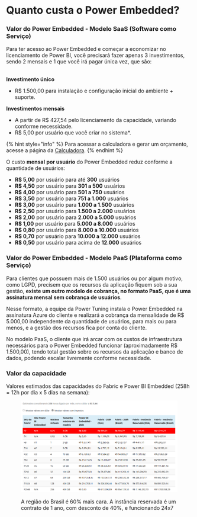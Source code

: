 # Quanto custa o Power Embedded?

### Valor do Power Embedded - Modelo SaaS (Software como Serviço)

Para ter acesso ao Power Embedded e começar a economizar no licenciamento de Power BI, você precisará fazer apenas 3 investimentos, sendo 2 mensais e 1 que você irá pagar única vez, que são:

\
**Investimento único**

* R$ 1.500,00 para instalação e configuração inicial do ambiente + suporte.

**Investimentos mensais**

* A partir de R$ 427,54 pelo licenciamento da capacidade, variando conforme necessidade.
* R$ 5,00 por usuário que você criar no sistema\*.

{% hint style="info" %}
Para acessar a calculadora e gerar um orçamento, acesse a página da [Calculadora](https://powerembedded.com.br/calculadora).
{% endhint %}



O custo **mensal** **por usuário** do Power Embedded reduz conforme a quantidade de usuários:

* **R$ 5,00** por usuário para até **300** usuários
* **R$ 4,50** por usuário para **301 a 500** usuários
* **R$ 4,00** por usuário para **501 a 750** usuários
* **R$ 3,50** por usuário para **751 a 1.000** usuários
* **R$ 3,00** por usuário para **1.000 a 1.500** usuários
* **R$ 2,50** por usuário para **1.500 a 2.000** usuários
* **R$ 2,00** por usuário para **2.000 a 5.000** usuários
* **R$ 1,00** por usuário para **5.000 a 8.000** usuários
* **R$ 0,80** por usuário para **8.000 a 10.000** usuários
* **R$ 0,70** por usuário para **10.000 a 12.000** usuários
* **R$ 0,50** por usuário para acima de **12.000** usuários



### Valor do Power Embedded - Modelo PaaS (Plataforma como Serviço)

Para clientes que possuem mais de 1.500 usuários ou por algum motivo, como LGPD, precisem que os recursos da aplicação fiquem sob a sua gestão, **existe um outro modelo de cobrança, no formato PaaS, que é uma assinatura mensal sem cobrança de usuários**.

Nesse formato, a equipe da Power Tuning instala o Power Embedded na assinatura Azure do cliente e realizará a cobrança da mensalidade de R$ 5.000,00 independente da quantidade de usuários, para mais ou para menos, e a gestão dos recursos fica por conta do cliente.

No modelo PaaS, o cliente que irá arcar com os custos de infraestrutura necessários para o Power Embedded funcionar (aproximadamente R$ 1.500,00), tendo total gestão sobre os recursos da aplicação e banco de dados, podendo escalar livremente conforme necessidade.



### Valor da capacidade

Valores estimados das capacidades do Fabric e Power BI Embedded (258h = 12h por dia x 5 dias na semana):

<figure><img src="../.gitbook/assets/image (1) (1) (1) (1) (1) (1) (1) (1) (1) (1) (1).png" alt=""><figcaption><p>A região do Brasil é 60% mais cara. A instância reservada é um contrato de 1 ano, com desconto de 40%, e funcionando 24x7</p></figcaption></figure>
